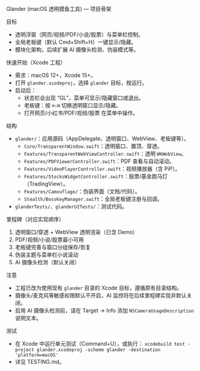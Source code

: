 Glander (macOS 透明摸鱼工具) — 项目骨架

目标
- 透明浮窗（网页/视频/PDF/小说/股票）与菜单栏控制。
- 全局老板键（默认 Cmd+Shift+H）一键显示/隐藏。
- 模块化架构，后续扩展 AI 摄像头检测、伪装模式等。

快速开始（Xcode 工程）
- 需求：macOS 12+，Xcode 15+。
- 打开 `glander.xcodeproj`，选择 `glander` 目标，按运行。
- 启动后：
  - 状态栏会出现 “GL”，菜单可显示/隐藏窗口或退出。
  - 老板键：按 `⌘⇧H` 切换透明窗口显示/隐藏。
  - 打开网页/小红书/PDF/视频/股票 在菜单中操作。

结构
- `glander/`：应用源码（AppDelegate、透明窗口、WebView、老板键等）。
  - `Core/TransparentWindow.swift`：透明窗口、置顶、穿透。
  - `Features/TransparentWebViewController.swift`：透明 `WKWebView`。
  - `Features/PDFViewerController.swift`：PDF 查看与自动滚动。
  - `Features/VideoPlayerController.swift`：视频播放器（含 PiP）。
  - `Features/StocksWidgetController.swift`：股票/基金跑马灯（TradingView）。
  - `Features/Camouflage/`：伪装界面（文档/代码）。
  - `Stealth/BossKeyManager.swift`：全局老板键注册与回调。
- `glanderTests/`、`glanderUITests/`：测试代码。

里程碑（对应实现顺序）
1) 透明窗口/穿透 + WebView 透明渲染（已含 Demo）
2) PDF/视频/小说/股票最小可用
3) 老板键完善与窗口分组保存/恢复
4) 伪装主题与菜单栏小说滚动
5) AI 摄像头检测（默认关闭）

注意
- 工程已改为使用现有 `glander` 目录的 Xcode 目标，遵循原有目录结构。
- 摄像头/麦克风等敏感权限默认不开启，AI 监控将在后续里程碑实现并默认关闭。
 - 启用 AI 摄像头检测前，请在 Target → Info 添加 `NSCameraUsageDescription` 说明文本。

测试
- 在 Xcode 中运行单元测试（Command+U），或执行：
  `xcodebuild test -project glander.xcodeproj -scheme glander -destination 'platform=macOS'`
- 详见 TESTING.md。
